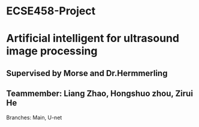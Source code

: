 # ECSE458-Project
# Artificial intelligent for ultrasound image processing
## Supervised by Morse and Dr.Hermmerling  
## Teammember: Liang Zhao, Hongshuo zhou, Zirui He

Branches: Main, U-net

